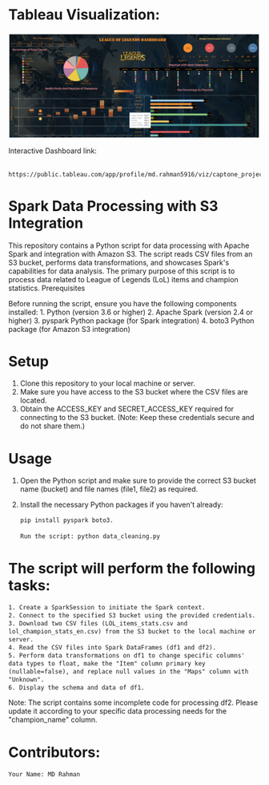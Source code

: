 # Tableau Visualization: 

![Tableau Dashboard](https://github.com/mdrhmn48/capstoneProject-LeagueOfLegends/blob/master/Screenshot_20230310_095823.png)

Interactive Dashboard link: 
        
        https://public.tableau.com/app/profile/md.rahman5916/viz/captone_project2/Dashboard22

# Spark Data Processing with S3 Integration

This repository contains a Python script for data processing with Apache Spark and integration with Amazon S3. The script reads CSV files from an S3 bucket, performs data transformations, and showcases Spark's capabilities for data analysis. The primary purpose of this script is to process data related to League of Legends (LoL) items and champion statistics.
Prerequisites

Before running the script, ensure you have the following components installed:
        1. Python (version 3.6 or higher)
        2. Apache Spark (version 2.4 or higher)
        3. pyspark Python package (for Spark integration)
        4. boto3 Python package (for Amazon S3 integration)

# Setup
  1. Clone this repository to your local machine or server.
  2. Make sure you have access to the S3 bucket where the CSV files are located.
  3. Obtain the ACCESS_KEY and SECRET_ACCESS_KEY required for connecting to the S3 bucket. (Note: Keep these credentials secure and do not share them.)

# Usage
 1. Open the Python script and make sure to provide the correct S3 bucket name (bucket) and file names (file1, file2) as required.
 2. Install the necessary Python packages if you haven't already: 

        pip install pyspark boto3.

        Run the script: python data_cleaning.py
# The script will perform the following tasks:
    1. Create a SparkSession to initiate the Spark context.
    2. Connect to the specified S3 bucket using the provided credentials.
    3. Download two CSV files (LOL_items_stats.csv and lol_champion_stats_en.csv) from the S3 bucket to the local machine or server.
    4. Read the CSV files into Spark DataFrames (df1 and df2).
    5. Perform data transformations on df1 to change specific columns' data types to float, make the "Item" column primary key (nullable=false), and replace null values in the "Maps" column with "Unknown".
    6. Display the schema and data of df1.

Note: The script contains some incomplete code for processing df2. Please update it according to your specific data processing needs for the "champion_name" column.
# Contributors:

    Your Name: MD Rahman
